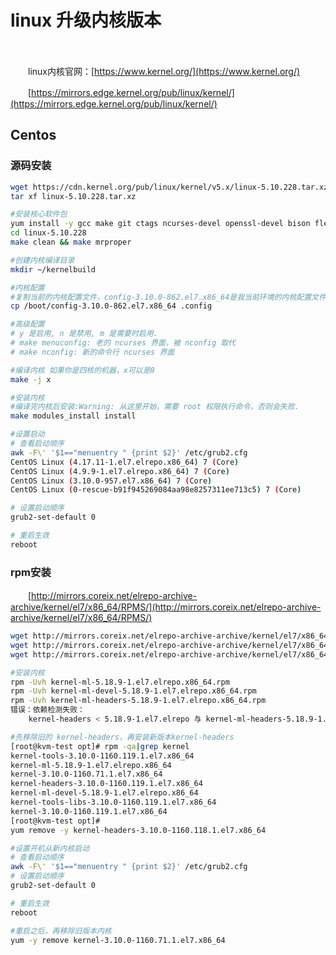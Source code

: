 # linux 升级内核版本

　　‍

　　linux内核官网：[https://www.kernel.org/](https://www.kernel.org/)

　　[https://mirrors.edge.kernel.org/pub/linux/kernel/](https://mirrors.edge.kernel.org/pub/linux/kernel/)

## Centos

### 源码安装

```bash
wget https://cdn.kernel.org/pub/linux/kernel/v5.x/linux-5.10.228.tar.xz
tar xf linux-5.10.228.tar.xz

#安装核心软件包
yum install -y gcc make git ctags ncurses-devel openssl-devel bison flex elfutils-libelf-devel bc
cd linux-5.10.228
make clean && make mrproper

#创建内核编译目录
mkdir ~/kernelbuild

#内核配置
#复制当前的内核配置文件，config-3.10.0-862.el7.x86_64是我当前环境的内核配置文件，根据实际情况修改
cp /boot/config-3.10.0-862.el7.x86_64 .config

#高级配置
# y 是启用, n 是禁用, m 是需要时启用.
# make menuconfig: 老的 ncurses 界面，被 nconfig 取代
# make nconfig: 新的命令行 ncurses 界面

#编译内核 如果你是四核的机器，x可以是8
make -j x

#安装内核
#编译完内核后安装:Warning: 从这里开始，需要 root 权限执行命令，否则会失败.
make modules_install install

#设置启动
# 查看启动顺序
awk -F\' '$1=="menuentry " {print $2}' /etc/grub2.cfg
CentOS Linux (4.17.11-1.el7.elrepo.x86_64) 7 (Core)
CentOS Linux (4.9.9-1.el7.elrepo.x86_64) 7 (Core)
CentOS Linux (3.10.0-957.el7.x86_64) 7 (Core)
CentOS Linux (0-rescue-b91f945269084aa98e8257311ee713c5) 7 (Core)

# 设置启动顺序
grub2-set-default 0

# 重启生效
reboot

```

### rpm安装

　　[http://mirrors.coreix.net/elrepo-archive-archive/kernel/el7/x86_64/RPMS/](http://mirrors.coreix.net/elrepo-archive-archive/kernel/el7/x86_64/RPMS/)

```bash
wget http://mirrors.coreix.net/elrepo-archive-archive/kernel/el7/x86_64/RPMS/kernel-ml-devel-5.18.9-1.el7.elrepo.x86_64.rpm
wget http://mirrors.coreix.net/elrepo-archive-archive/kernel/el7/x86_64/RPMS/kernel-ml-headers-5.18.9-1.el7.elrepo.x86_64.rpm
wget http://mirrors.coreix.net/elrepo-archive-archive/kernel/el7/x86_64/RPMS/kernel-ml-5.18.9-1.el7.elrepo.x86_64.rpm

#安装内核
rpm -Uvh kernel-ml-5.18.9-1.el7.elrepo.x86_64.rpm 
rpm -Uvh kernel-ml-devel-5.18.9-1.el7.elrepo.x86_64.rpm
rpm -Uvh kernel-ml-headers-5.18.9-1.el7.elrepo.x86_64.rpm 
错误：依赖检测失败：
	kernel-headers < 5.18.9-1.el7.elrepo 与 kernel-ml-headers-5.18.9-1.el7.elrepo.x86_64 冲突

#先移除旧的 kernel-headers，再安装新版本kernel-headers
[root@kvm-test opt]# rpm -qa|grep kernel
kernel-tools-3.10.0-1160.119.1.el7.x86_64
kernel-ml-5.18.9-1.el7.elrepo.x86_64
kernel-3.10.0-1160.71.1.el7.x86_64
kernel-headers-3.10.0-1160.119.1.el7.x86_64
kernel-ml-devel-5.18.9-1.el7.elrepo.x86_64
kernel-tools-libs-3.10.0-1160.119.1.el7.x86_64
kernel-3.10.0-1160.119.1.el7.x86_64
[root@kvm-test opt]#
yum remove -y kernel-headers-3.10.0-1160.118.1.el7.x86_64

#设置开机从新内核启动
# 查看启动顺序
awk -F\' '$1=="menuentry " {print $2}' /etc/grub2.cfg
# 设置启动顺序
grub2-set-default 0

# 重启生效
reboot

#重启之后，再移除旧版本内核
yum -y remove kernel-3.10.0-1160.71.1.el7.x86_64 
```

　　‍
